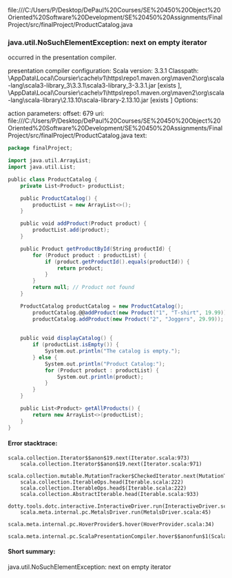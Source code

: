 file:///C:/Users/P/Desktop/DePaul%20Courses/SE%20450%20Object%20Oriented%20Software%20Development/SE%20450%20Assignments/FinalProject/src/finalProject/ProductCatalog.java
### java.util.NoSuchElementException: next on empty iterator

occurred in the presentation compiler.

presentation compiler configuration:
Scala version: 3.3.1
Classpath:
<HOME>\AppData\Local\Coursier\cache\v1\https\repo1.maven.org\maven2\org\scala-lang\scala3-library_3\3.3.1\scala3-library_3-3.3.1.jar [exists ], <HOME>\AppData\Local\Coursier\cache\v1\https\repo1.maven.org\maven2\org\scala-lang\scala-library\2.13.10\scala-library-2.13.10.jar [exists ]
Options:



action parameters:
offset: 679
uri: file:///C:/Users/P/Desktop/DePaul%20Courses/SE%20450%20Object%20Oriented%20Software%20Development/SE%20450%20Assignments/FinalProject/src/finalProject/ProductCatalog.java
text:
```scala
package finalProject;

import java.util.ArrayList;
import java.util.List;

public class ProductCatalog {
	private List<Product> productList;

    public ProductCatalog() {
        productList = new ArrayList<>();
    }

    public void addProduct(Product product) {
        productList.add(product);
    }

    public Product getProductById(String productId) {
        for (Product product : productList) {
            if (product.getProductId().equals(productId)) {
                return product;
            }
        }
        return null; // Product not found
    }

    ProductCatalog productCatalog = new ProductCatalog();
        productCatalog.@@addProduct(new Product("1", "T-shirt", 19.99));
        productCatalog.addProduct(new Product("2", "Joggers", 29.99));
        
    
    public void displayCatalog() {
        if (productList.isEmpty()) {
            System.out.println("The catalog is empty.");
        } else {
            System.out.println("Product Catalog:");
            for (Product product : productList) {
                System.out.println(product);
            }
        }
    }

    public List<Product> getAllProducts() {
        return new ArrayList<>(productList);
    }
}

```



#### Error stacktrace:

```
scala.collection.Iterator$$anon$19.next(Iterator.scala:973)
	scala.collection.Iterator$$anon$19.next(Iterator.scala:971)
	scala.collection.mutable.MutationTracker$CheckedIterator.next(MutationTracker.scala:76)
	scala.collection.IterableOps.head(Iterable.scala:222)
	scala.collection.IterableOps.head$(Iterable.scala:222)
	scala.collection.AbstractIterable.head(Iterable.scala:933)
	dotty.tools.dotc.interactive.InteractiveDriver.run(InteractiveDriver.scala:168)
	scala.meta.internal.pc.MetalsDriver.run(MetalsDriver.scala:45)
	scala.meta.internal.pc.HoverProvider$.hover(HoverProvider.scala:34)
	scala.meta.internal.pc.ScalaPresentationCompiler.hover$$anonfun$1(ScalaPresentationCompiler.scala:352)
```
#### Short summary: 

java.util.NoSuchElementException: next on empty iterator